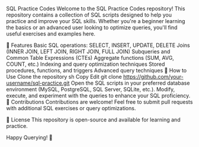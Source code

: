 SQL Practice Codes
Welcome to the SQL Practice Codes repository! This repository contains a collection of SQL scripts designed to help you practice and improve your SQL skills. Whether you're a beginner learning the basics or an advanced user looking to optimize queries, you'll find useful exercises and examples here.

📌 Features
Basic SQL operations: SELECT, INSERT, UPDATE, DELETE
Joins (INNER JOIN, LEFT JOIN, RIGHT JOIN, FULL JOIN)
Subqueries and Common Table Expressions (CTEs)
Aggregate functions (SUM, AVG, COUNT, etc.)
Indexing and query optimization techniques
Stored procedures, functions, and triggers
Advanced query techniques
🚀 How to Use
Clone the repository
sh
Copy
Edit
git clone https://github.com/your-username/sql-practice.git
Open the SQL scripts in your preferred database environment (MySQL, PostgreSQL, SQL Server, SQLite, etc.).
Modify, execute, and experiment with the queries to enhance your SQL proficiency.
🤝 Contributions
Contributions are welcome! Feel free to submit pull requests with additional SQL exercises or query optimizations.

📜 License
This repository is open-source and available for learning and practice.

Happy Querying! 🎯
